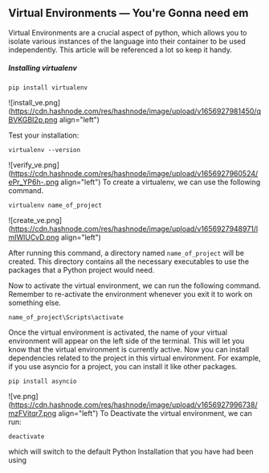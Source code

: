 ## Virtual Environments — You're Gonna need em

Virtual Environments are a crucial aspect of python, which allows you to isolate various instances of the language into their container to be used independently. This article will be referenced a lot so keep it handy.

##### Installing virtualenv
```
pip install virtualenv
```

![install_ve.png](https://cdn.hashnode.com/res/hashnode/image/upload/v1656927981450/qBVKGBI2p.png align="left")

Test your installation:
```
virtualenv --version
```

![verify_ve.png](https://cdn.hashnode.com/res/hashnode/image/upload/v1656927960524/ePr_YP6h-.png align="left")
To create a virtualenv, we can use the following command.
```
virtualenv name_of_project
```

![create_ve.png](https://cdn.hashnode.com/res/hashnode/image/upload/v1656927948971/lmIWlUCvD.png align="left")

After running this command, a directory named `name_of_project` will be created. This directory contains all the necessary executables to use the packages that a Python project would need. 

Now to activate the virtual environment, we can run the following command. Remember to re-activate the environment whenever you exit it to work on something else.
```
name_of_project\Scripts\activate
```

Once the virtual environment is activated, the name of your virtual environment will appear on the left side of the terminal. This will let you know that the virtual environment is currently active.
Now you can install dependencies related to the project in this virtual environment. For example, if you use asyncio for a project, you can install it like other packages.

```
pip install asyncio
```

![ve.png](https://cdn.hashnode.com/res/hashnode/image/upload/v1656927996738/mzFVitqr7.png align="left")
To Deactivate the virtual environment, we can run:
```
deactivate
```
which will switch to the default Python Installation that you have had been using
